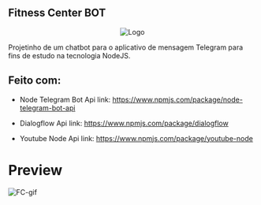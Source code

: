 ## Fitness Center BOT
<p align="center">
    <img src="https://user-images.githubusercontent.com/32379195/91647705-277e2980-ea34-11ea-89a9-95e96149432a.png" alt="Logo">
</p>


Projetinho de um chatbot para o aplicativo de mensagem Telegram para fins de estudo na tecnologia NodeJS.

## Feito com:
* Node Telegram Bot Api
link: https://www.npmjs.com/package/node-telegram-bot-api

* Dialogflow Api
link: https://www.npmjs.com/package/dialogflow

* Youtube Node Api
link: https://www.npmjs.com/package/youtube-node

# Preview

![FC-gif](https://user-images.githubusercontent.com/32379195/91647675-ad4da500-ea33-11ea-8286-6642401001f0.gif)

